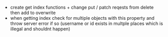 - create get index functions + change put / patch reqests from delete then add to overwrite
- when getting index check for multiple objects with this property and throw server error if so (username or id exists in multple places which is illegal and shouldnt happen)
